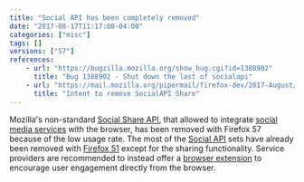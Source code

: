 ```yaml
---
title: "Social API has been completely removed"
date: "2017-08-17T11:17:00-04:00"
categories: ["misc"]
tags: []
versions: ["57"]
references:
    - url: "https://bugzilla.mozilla.org/show_bug.cgi?id=1388902"
      title: "Bug 1388902 - Shut down the last of socialapi"
    - url: "https://mail.mozilla.org/pipermail/firefox-dev/2017-August/005709.html"
      title: "Intent to remove SocialAPI Share"
---
```

Mozilla's non-standard [Social Share API](https://developer.mozilla.org/docs/Mozilla/Projects/Social_API/Share), that allowed to integrate [social media services](https://activations.cdn.mozilla.net/) with the browser, has been removed with Firefox 57 because of the low usage rate. The most of the [Social API](https://developer.mozilla.org/docs/Mozilla/Projects/Social_API) sets have already been removed with [Firefox 51](https://www.fxsitecompat.dev/en-CA/docs/2016/social-api-has-been-removed-except-the-sharing-functionality/) except for the sharing functionality. Service providers are recommended to instead offer a [browser extension](https://developer.mozilla.org/Add-ons/WebExtensions) to encourage user engagement directly from the browser.
